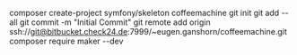 composer create-project symfony/skeleton coffeemachine
git init
git add --all
git commit -m "Initial Commit"
git remote add origin ssh://git@bitbucket.check24.de:7999/~eugen.ganshorn/coffeemachine.git
composer require maker --dev
